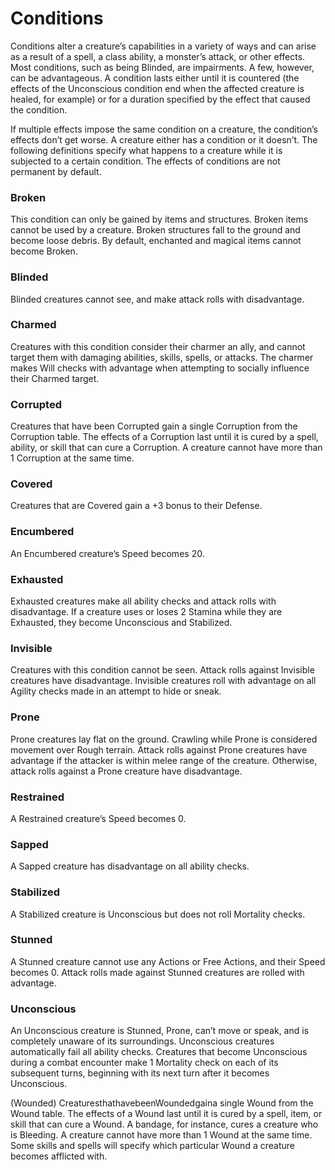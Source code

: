 # Conditions

Conditions alter a creature’s capabilities in a variety of ways and can arise as a result of a spell, a class ability, a monster’s attack, or other effects. Most conditions, such as being Blinded, are impairments. A few, however, can be advantageous. A condition lasts either until it is countered (the effects of the Unconscious condition end when the affected creature is healed, for example) or for a duration specified by the effect that caused the condition.  

If multiple effects impose the same condition on a creature, the condition’s effects don’t get worse. A creature either has a condition or it doesn’t. The following definitions specify what happens to a creature while it is subjected to a certain condition. The effects of conditions are not permanent by default.  

### Broken
This condition can only be gained by items and structures. Broken items cannot be used by a creature. Broken structures fall to the ground and become loose debris. By default, enchanted and magical items cannot become Broken.  

### Blinded
Blinded creatures cannot see, and make attack rolls with disadvantage.  

### Charmed
Creatures with this condition consider their charmer an ally, and cannot target them with damaging abilities, skills, spells, or attacks. The charmer makes Will checks with advantage when attempting to socially influence their Charmed target.  

### Corrupted
Creatures that have been Corrupted gain a single Corruption from the Corruption table. The effects of a Corruption last until it is cured by a spell, ability, or skill that can cure a Corruption. A creature cannot have more than 1 Corruption at the same time.  

### Covered
Creatures that are Covered gain a +3 bonus to their Defense.  

### Encumbered
An Encumbered creature’s Speed becomes 20.  

### Exhausted
Exhausted creatures make all ability checks and attack rolls with disadvantage. If a creature uses or loses 2 Stamina while they are Exhausted, they become Unconscious and Stabilized.  

### Invisible
Creatures with this condition cannot be seen. Attack rolls against Invisible creatures have disadvantage. Invisible creatures roll with advantage on all Agility checks made in an attempt to hide or sneak.  

### Prone
Prone creatures lay flat on the ground. Crawling while Prone is considered movement over Rough terrain. Attack rolls against Prone creatures have advantage if the attacker is within melee range of the creature. Otherwise, attack rolls against a Prone creature have disadvantage.  

### Restrained
A Restrained creature’s Speed becomes 0.  

### Sapped
A Sapped creature has disadvantage on all ability checks.  

### Stabilized
A Stabilized creature is Unconscious but does not roll Mortality checks.  

### Stunned
A Stunned creature cannot use any Actions or Free Actions, and their Speed becomes 0. Attack rolls made against Stunned creatures are rolled with advantage.  

### Unconscious
An Unconscious creature is Stunned, Prone, can’t move or speak, and is completely unaware of its surroundings. Unconscious creatures automatically fail all ability checks. Creatures that become Unconscious during a combat encounter make 1 Mortality check on each of its subsequent turns, beginning with its next turn after it becomes Unconscious.  

(Wounded) CreaturesthathavebeenWoundedgaina single Wound from the Wound table. The effects of a Wound last until it is cured by a spell, item, or skill that can cure a Wound. A bandage, for instance, cures a creature who is Bleeding. A creature cannot have more than 1 Wound at the same time. Some skills and spells will specify which particular Wound a creature becomes afflicted with.
